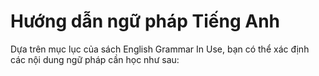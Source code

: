 # Hướng dẫn ngữ pháp Tiếng Anh

Dựa trên mục lục của sách English Grammar In Use, bạn có thể xác định các nội dung ngữ pháp cần học như sau:
